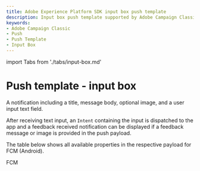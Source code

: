 ```yaml
---
title: Adobe Experience Platform SDK input box push template
description: Input box push template supported by Adobe Campaign Classic mobile extension.
keywords:
- Adobe Campaign Classic
- Push
- Push Template
- Input Box
---
```


import Tabs from './tabs/input-box.md'

# Push template - input box

A notification including a title, message body, optional image, and a user input text field.

After receiving text input, an `Intent` containing the input is dispatched to the app and a feedback received notification can be displayed if a feedback message or image is provided in the push payload.

The table below shows all available properties in the respective payload for FCM (Android).

<TabsBlock orientation="horizontal" slots="heading, content" repeat="1"/>

FCM

<Tabs query="platform=fcm&template=input-box"/>
